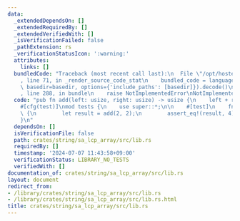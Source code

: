 ```yaml
---
data:
  _extendedDependsOn: []
  _extendedRequiredBy: []
  _extendedVerifiedWith: []
  _isVerificationFailed: false
  _pathExtension: rs
  _verificationStatusIcon: ':warning:'
  attributes:
    links: []
  bundledCode: "Traceback (most recent call last):\n  File \"/opt/hostedtoolcache/Python/3.10.14/x64/lib/python3.10/site-packages/onlinejudge_verify/documentation/build.py\"\
    , line 71, in _render_source_code_stat\n    bundled_code = language.bundle(stat.path,\
    \ basedir=basedir, options={'include_paths': [basedir]}).decode()\n  File \"/opt/hostedtoolcache/Python/3.10.14/x64/lib/python3.10/site-packages/onlinejudge_verify/languages/rust.py\"\
    , line 288, in bundle\n    raise NotImplementedError\nNotImplementedError\n"
  code: "pub fn add(left: usize, right: usize) -> usize {\n    left + right\n}\n\n\
    #[cfg(test)]\nmod tests {\n    use super::*;\n\n    #[test]\n    fn it_works()\
    \ {\n        let result = add(2, 2);\n        assert_eq!(result, 4);\n    }\n\
    }\n"
  dependsOn: []
  isVerificationFile: false
  path: crates/string/sa_lcp_array/src/lib.rs
  requiredBy: []
  timestamp: '2024-07-07 11:43:58+09:00'
  verificationStatus: LIBRARY_NO_TESTS
  verifiedWith: []
documentation_of: crates/string/sa_lcp_array/src/lib.rs
layout: document
redirect_from:
- /library/crates/string/sa_lcp_array/src/lib.rs
- /library/crates/string/sa_lcp_array/src/lib.rs.html
title: crates/string/sa_lcp_array/src/lib.rs
---
```

